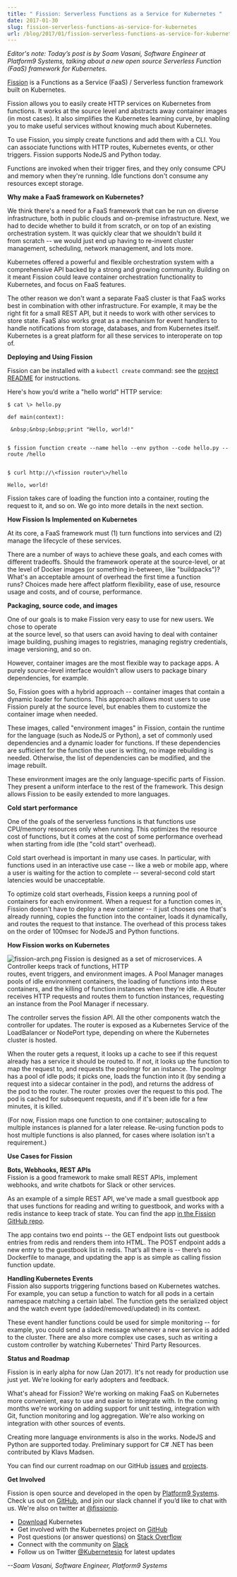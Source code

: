 ```yaml
---
title: " Fission: Serverless Functions as a Service for Kubernetes "
date: 2017-01-30
slug: fission-serverless-functions-as-service-for-kubernetes
url: /blog/2017/01/fission-serverless-functions-as-service-for-kubernetes/
---
```

_Editor's note: Today’s post is by Soam Vasani, Software Engineer at Platform9 Systems, talking about a new open source Serverless Function (FaaS) framework for Kubernetes._&nbsp;  

[Fission](https://github.com/fission/fission) is a Functions as a Service (FaaS) / Serverless function framework built on Kubernetes.  

Fission allows you to easily create HTTP services on Kubernetes from functions. It works at the source level and abstracts away container images (in most cases). It also simplifies the Kubernetes learning curve, by enabling you to make useful services without knowing much about Kubernetes.  

To use Fission, you simply create functions and add them with a CLI. You can associate functions with HTTP routes, Kubernetes events, or other triggers. Fission supports NodeJS and Python today.  

Functions are invoked when their trigger fires, and they only consume CPU and memory when they're running. Idle functions don't consume any resources except storage.  

**Why make a FaaS framework on Kubernetes?**  

We think there's a need for a FaaS framework that can be run on diverse infrastructure, both in public clouds and on-premise infrastructure. Next, we had to decide whether to build it from scratch, or on top&nbsp;of an existing orchestration system. It was quickly clear that we shouldn't build it from&nbsp;scratch -- we would just end up having to re-invent cluster management, scheduling, network&nbsp;management, and lots more.  

Kubernetes offered a powerful and flexible orchestration system with a comprehensive API backed by&nbsp;a strong and growing community. Building on it meant Fission could leave container orchestration&nbsp;functionality to Kubernetes, and focus on FaaS features.  

The other reason we don't want a separate FaaS cluster is that FaaS works best in combination with&nbsp;other infrastructure. For example, it may be the right fit for a small REST API, but it needs to&nbsp;work with other services to store state. FaaS also works great as a mechanism for event handlers&nbsp;to handle notifications from storage, databases, and from Kubernetes itself. Kubernetes is a great&nbsp;platform for all these services to interoperate on top of.  

**Deploying and Using Fission**  

Fission can be installed with a `kubectl create` command: see the [project README](https://github.com/fission/fission#get-and-run-fission-minikube-or-local-cluster) for instructions.  

Here's how you’d write a "hello world" HTTP service:  



```
$ cat \> hello.py

def main(context):

 &nbsp;&nbsp;&nbsp;print "Hello, world!"


$ fission function create --name hello --env python --code hello.py --route /hello


$ curl http://\<fission router\>/hello

Hello, world!
 ```


Fission takes care of loading the function into a container, routing the request to it, and so on. We go into more details in the next section.  

**How Fission Is Implemented on Kubernetes**  

At its core, a FaaS framework must (1) turn functions into services and (2) manage the lifecycle of these services.  

There are a number of ways to achieve these goals, and each comes with different tradeoffs. Should the&nbsp;framework operate at the source-level, or at the level of Docker images (or something in-between,&nbsp;like "buildpacks")? What's an acceptable amount of overhead the first time a function runs?&nbsp;Choices made here affect platform flexibility, ease of use, resource usage and costs, and of&nbsp;course, performance.&nbsp;  

**Packaging, source code, and images**  

One of our goals is to make Fission very easy to use for new users. We chose to operate  
at the source level, so that users can avoid having to deal with container image building, pushing&nbsp;images to registries, managing registry credentials, image versioning, and so on.  

However, container images are the most flexible way to package apps. A purely source-level&nbsp;interface wouldn't allow users to package binary dependencies, for example.  

So, Fission goes with a hybrid approach -- container images that contain a dynamic loader for&nbsp;functions. This approach allows most users to use Fission purely at the source level, but enables&nbsp;them to customize the container image when needed.  

These images, called "environment images" in Fission, contain the runtime for the language (such as NodeJS or Python), a set of commonly used dependencies and a dynamic loader for functions. If these dependencies are sufficient for the function the user is writing, no image rebuilding is needed.&nbsp;Otherwise, the list of dependencies can be modified, and the image rebuilt.  

These environment images are the only language-specific parts of Fission. They present a uniform&nbsp;interface to the rest of the framework. This design allows Fission to be easily extended to more languages.  

**Cold start performance**  

One of the goals of the serverless functions is that functions use CPU/memory resources only when running. This optimizes the resource cost of functions, but it comes at the cost of some performance overhead when starting from idle (the "cold start" overhead).  

Cold start overhead is important in many use cases. In particular, with functions used in an interactive use case -- like a web or mobile app, where a user is waiting for the action to complete -- several-second cold start latencies would be unacceptable.  

To optimize cold start overheads, Fission keeps a running pool of containers for each environment. When a request for a function comes in, Fission doesn't have to deploy a new container -- it just chooses one that's already running, copies the function into the container, loads it dynamically, and routes the request to that instance. The overhead of this process takes on the order of 100msec for NodeJS and Python functions.  

**How Fission works on Kubernetes**  



 ![fission-arch.png](https://lh4.googleusercontent.com/ORaF9Kw0UGttnjKddHJkcu99udMUGqzQ4j9J5ONHi7kmpjpRSWe-VZv1eb6eF6TZgZRumDGfAaDM_ZWoj4TUavvlhBdf3j0-A2WNIjiAWYtMFw0yXxV6mGfh3zalgwckM0DBVpcw)
Fission is designed as a set of microservices. A Controller keeps track of functions, HTTP  
routes, event triggers, and environment images. A Pool Manager manages pools of idle environment&nbsp;containers, the loading of functions into these containers, and the killing of function instances&nbsp;when they're idle. A Router receives HTTP requests and routes them to function instances,&nbsp;requesting an instance from the Pool Manager if necessary.  

The controller serves the fission API. All the other components watch the controller for updates.&nbsp;The router is exposed as a Kubernetes Service of the LoadBalancer or NodePort type, depending on where the Kubernetes cluster is hosted.  

When the router gets a request, it looks up a cache to see if this request already has a service it&nbsp;should be routed to. If not, it looks up the function to map the request to, and requests the&nbsp;poolmgr for an instance. The poolmgr has a pool of idle pods; it picks one, loads the function&nbsp;into it (by sending a request into a sidecar container in the pod), and returns the address of the&nbsp;pod to the router. The router &nbsp;proxies over the request to this pod. The pod is cached for&nbsp;subsequent requests, and if it's been idle for a few minutes, it is killed.  

(For now, Fission maps one function to one container; autoscaling to multiple instances is planned for a later release. Re-using function pods to host multiple functions is also planned, for cases where isolation isn't a requirement.)  

**Use Cases for Fission**  

**Bots, Webhooks, REST APIs&nbsp;**  
Fission is a good framework to make small REST APIs, implement webhooks, and write chatbots for Slack or other services.  

As an example of a simple REST API, we've made a small guestbook app that uses functions for reading and writing to guestbook, and works with a redis instance to keep track of state. You can find the app [in the Fission GitHub repo](https://github.com/fission/fission/tree/master/examples/python/guestbook).  

The app contains two end points -- the GET endpoint lists out guestbook entries from redis and renders them into HTML. The POST endpoint adds a new entry to the guestbook list in redis. That’s all there is -- there’s no Dockerfile to manage, and updating the app is as simple as calling fission function update.&nbsp;  

**Handling Kubernetes Events**  
Fission also supports triggering functions based on Kubernetes watches. For example, you can&nbsp;setup a function to watch for all pods in a certain namespace matching a certain label. The&nbsp;function gets the serialized object and the watch event type (added/removed/updated) in its context.  

These event handler functions could be used for simple monitoring -- for example, you could send a slack message whenever a new service is added to the cluster. There are also more complex use cases, such as writing a custom controller by watching Kubernetes' Third Party Resources.  

**Status and Roadmap**  

Fission is in early alpha for now (Jan 2017). It's not ready for production use just yet. We're looking for early adopters and feedback.  

What's ahead for Fission? We're working on making FaaS on Kubernetes more convenient, easy to use&nbsp;and easier to integrate with. In the coming months we're working on adding support for unit testing, integration with Git, function monitoring and log aggregation. We're also working on integration with other sources of events.  

Creating more language environments is also in the works. NodeJS and Python are supported today. Preliminary support for C# .NET has been contributed by Klavs Madsen.  

You can find our current roadmap on our GitHub [issues](https://github.com/fission/fission/issues) and [projects](https://github.com/fission/fission/projects).  

**Get Involved**  

Fission is open source and developed in the open by [Platform9 Systems](http://platform9.com/fission). Check us out on [GitHub](https://github.com/fission/fission), and join our slack channel if you’d like to chat with us. We're also on twitter at [@fissionio](https://twitter.com/fissionio).  




- [Download](http://get.k8s.io/) Kubernetes
- Get involved with the Kubernetes project on [GitHub](https://github.com/kubernetes/kubernetes)&nbsp;
- Post questions (or answer questions) on [Stack Overflow](http://stackoverflow.com/questions/tagged/kubernetes)&nbsp;
- Connect with the community on [Slack](http://slack.k8s.io/)
- Follow us on Twitter [@Kubernetesio](https://twitter.com/kubernetesio) for latest updates



_--Soam Vasani, Software Engineer, Platform9 Systems_
